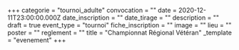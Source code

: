 +++
categorie = "tournoi_adulte"
convocation = ""
date = 2020-12-11T23:00:00.000Z
date_inscription = ""
date_tirage = ""
description = ""
draft = true
event_type = "tournoi"
fiche_inscription = ""
image = ""
lieu = ""
poster = ""
reglement = ""
title = "Championnat Régional Vétéran"
_template = "evenement"
+++

